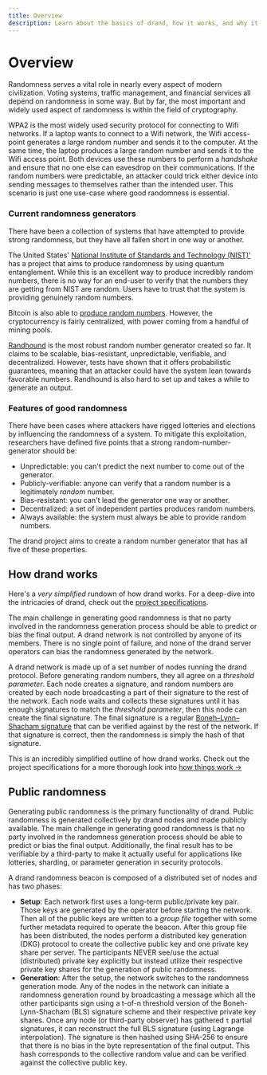 ```yaml
---
title: Overview
description: Learn about the basics of drand, how it works, and why it exists in the first place.
---
```


# Overview

Randomness serves a vital role in nearly every aspect of modern civilization. Voting systems, traffic management, and financial services all depend on randomness in some way. But by far, the most important and widely used aspect of randomness is within the field of cryptography.

WPA2 is the most widely used security protocol for connecting to Wifi networks. If a laptop wants to connect to a Wifi network, the Wifi access-point generates a large random number and sends it to the computer. At the same time, the laptop produces a large random number and sends it to the Wifi access point. Both devices use these numbers to perform a _handshake_ and ensure that no one else can eavesdrop on their communications. If the random numbers were predictable, an attacker could trick either device into sending messages to themselves rather than the intended user. This scenario is just one use-case where good randomness is essential.

### Current randomness generators

There have been a collection of systems that have attempted to provide strong randomness, but they have all fallen short in one way or another.

The United States' [National Institute of Standards and Technology (NIST)'](https://www.nist.gov/) has a project that aims to produce randomness by using quantum entanglement. While this is an excellent way to produce incredibly random numbers, there is no way for an end-user to verify that the numbers they are getting from NIST are random. Users have to trust that the system is providing genuinely random numbers.

Bitcoin is also able to [produce random numbers](https://eprint.iacr.org/2015/1015.pdf). However, the cryptocurrency is fairly centralized, with power coming from a handful of mining pools.

[Randhound](https://eprint.iacr.org/2016/1067.pdf) is the most robust random number generator created so far. It claims to be scalable, bias-resistant, unpredictable, verifiable, and decentralized. However, tests have shown that it offers probabilistic guarantees, meaning that an attacker could have the system lean towards favorable numbers. Randhound is also hard to set up and takes a while to generate an output.

### Features of good randomness

There have been cases where attackers have rigged lotteries and elections by influencing the randomness of a system. To mitigate this exploitation, researchers have defined five points that a strong random-number-generator should be:

- Unpredictable: you can't predict the next number to come out of the generator.
- Publicly-verifiable: anyone can verify that a random number is a legitimately _random_ number.
- Bias-resistant: you can't lead the generator one way or another.
- Decentralized: a set of independent parties produces random numbers.
- Always available: the system must always be able to provide random numbers.

The drand project aims to create a random number generator that has all five of these properties.

## How drand works

Here's a _very simplified_ rundown of how drand works. For a deep-dive into the intricacies of drand, check out the [project specifications](/docs/specification/).

The main challenge in generating good randomness is that no party involved in the randomness generation process should be able to predict or bias the final output. A drand network is not controlled by anyone of its members. There is no single point of failure, and none of the drand server operators can bias the randomness generated by the network.

A drand network is made up of a set number of nodes running the drand protocol. Before generating random numbers, they all agree on a _threshold parameter_. Each node creates a signature, and random numbers are created by each node broadcasting a part of their signature to the rest of the network. Each node waits and collects these signatures until it has enough signatures to match the _threshold parameter_, then this node can create the final signature. The final signature is a regular [Boneh–Lynn–Shacham signature](https://en.wikipedia.org/wiki/Boneh%E2%80%93Lynn%E2%80%93Shacham) that can be verified against by the rest of the network. If that signature is correct, then the randomness is simply the hash of that signature.

This is an incredibly simplified outline of how drand works. Check out the project specifications for a more thorough look into [how things work →](/docs/specification/)

## Public randomness

Generating public randomness is the primary functionality of drand. Public randomness is generated collectively by drand nodes and made publicly available. The main challenge in generating good randomness is that no party involved in the randomness generation process should be able to predict or bias the final output. Additionally, the final result has to be verifiable by a third-party to make it actually useful for applications like lotteries, sharding, or parameter generation in security protocols.

A drand randomness beacon is composed of a distributed set of nodes and has two phases:

- **Setup**: Each network first uses a long-term public/private key pair. Those keys are generated by the operator before starting the network. Then all of the public keys are written to a _group file_ together with some further metadata required to operate the beacon. After this group file has been distributed, the nodes perform a distributed key generation (DKG) protocol to create the collective public key and one private key share per server. The participants NEVER see/use the actual (distributed) private key explicitly but instead utilize their respective private key shares for the generation of public randomness.
- **Generation**: After the setup, the network switches to the randomness generation mode. Any of the nodes in the network can initiate a randomness generation round by broadcasting a message which all the other participants sign using a t-of-n threshold version of the Boneh-Lynn-Shacham (BLS) signature scheme and their respective private key shares. Once any node (or third-party observer) has gathered `t` partial signatures, it can reconstruct the full BLS signature (using Lagrange interpolation). The signature is then hashed using SHA-256 to ensure that there is no bias in the byte representation of the final output. This hash corresponds to the collective random value and can be verified against the collective public key.
